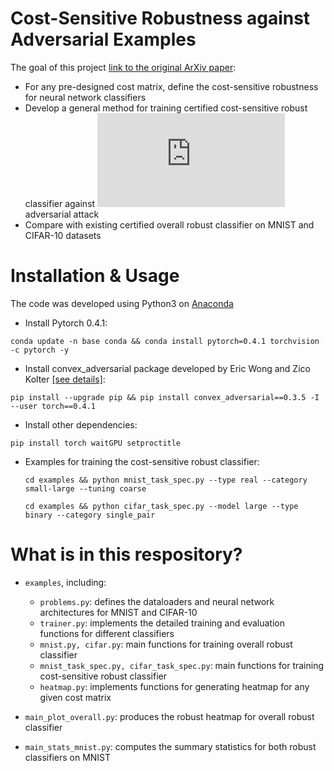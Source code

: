 # Cost-Sensitive Robustness against Adversarial Examples
The goal of this project [link to the original ArXiv paper](https://arxiv.org/pdf/1810.09225.pdf):
* For any pre-designed cost matrix, define the cost-sensitive robustness for neural network classifiers
* Develop a general method for training certified cost-sensitive robust classifier against 
![l_infty](https://latex.codecogs.com/gif.latex?%5Cell_%5Cinfty) adversarial attack
* Compare with existing certified overall robust classifier on MNIST and CIFAR-10 datasets

# Installation & Usage
The code was developed using Python3 on [Anaconda](https://www.anaconda.com/download/#linux)
* Install Pytorch 0.4.1: 
```text
conda update -n base conda && conda install pytorch=0.4.1 torchvision -c pytorch -y
```
* Install convex_adversarial package developed by Eric Wong and Zico Kolter
[[see details]](https://github.com/locuslab/convex_adversarial/tree/master/convex_adversarial):
```text
pip install --upgrade pip && pip install convex_adversarial==0.3.5 -I --user torch==0.4.1
```
* Install other dependencies:
```text
pip install torch waitGPU setproctitle
```

* Examples for training the cost-sensitive robust classifier:
  ```text
  cd examples && python mnist_task_spec.py --type real --category small-large --tuning coarse
  ```
  ```text
  cd examples && python cifar_task_spec.py --model large --type binary --category single_pair
  ```


# What is in this respository?
* ```examples```, including:
  * ```problems.py```: defines the dataloaders and neural network architectures for MNIST and CIFAR-10
  * ```trainer.py```: implements the detailed training and evaluation functions for different classifiers
  * ```mnist.py, cifar.py```: main functions for training overall robust classifier 
  * ```mnist_task_spec.py, cifar_task_spec.py```: main functions for training cost-sensitive robust classifier
  * ```heatmap.py```: implements functions for generating heatmap for any given cost matrix

* ```main_plot_overall.py```: produces the robust heatmap for overall robust classifier
* ```main_stats_mnist.py```: computes the summary statistics for both robust classifiers on MNIST
